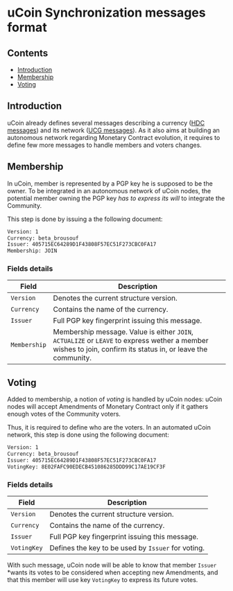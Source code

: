 # uCoin Synchronization messages format

## Contents
* [Introduction](#introduction)
* [Membership](#membership)
* [Voting](#voting)

## Introduction

uCoin already defines several messages describing a currency ([HDC messages](https://github.com/c-geek/ucoin/blob/master/doc/HDC.md)) and its network ([UCG messages](https://github.com/c-geek/ucoin/blob/master/doc/UCG.md)). As it also aims at building an autonomous network regarding Monetary Contract evolution, it requires to define few more messages to handle members and voters changes.

## Membership

In uCoin, member is represented by a PGP key he is supposed to be the owner. To be integrated in an autonomous network of uCoin nodes, the potential member owning the PGP key *has to express its will* to integrate the Community.

This step is done by issuing a the following document:

```bash
Version: 1
Currency: beta_brousouf
Issuer: 405715EC64289D1F43808F57EC51F273CBC0FA17
Membership: JOIN
```

### Fields details

Field | Description
----- | -----------
`Version` | Denotes the current structure version.
`Currency` | Contains the name of the currency.
`Issuer` | Full PGP key fingerprint issuing this message.
`Membership` | Membership message. Value is either `JOIN`, `ACTUALIZE` or `LEAVE` to express wether a member wishes to join, confirm its status in, or leave the community.

## Voting

Added to membership, a notion of *voting* is handled by uCoin nodes: uCoin nodes will accept Amendments of Monetary Contract only if it gathers enough votes of the Community voters.

Thus, it is required to define who are the voters. In an automated uCoin network, this step is done using the following document:

```bash
Version: 1
Currency: beta_brousouf
Issuer: 405715EC64289D1F43808F57EC51F273CBC0FA17
VotingKey: 8E02FAFC90EDECB451086285DDD99C17AE19CF3F
```

### Fields details

Field | Description
----- | -----------
`Version` | Denotes the current structure version.
`Currency` | Contains the name of the currency.
`Issuer` | Full PGP key fingerprint issuing this message.
`VotingKey` | Defines the key to be used by `Issuer` for voting.

With such message, uCoin node will be able to know that member `Issuer` *wants its votes to be considered when accepting new Amendments, and that this member will use key `VotingKey` to express its future votes.
